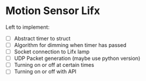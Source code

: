 # Motion Sensor Lifx

Left to implement:

- [ ] Abstract timer to struct
- [ ] Algorithm for dimming when timer has passed
- [ ] Socket connection to Lifx lamp
- [ ] UDP Packet generation (maybe use python version)
- [ ] Turning on or off at certain times
- [ ] Turning on or off with API
